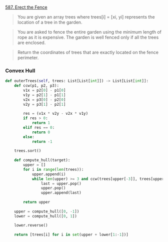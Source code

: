 [587. Erect the Fence](https://leetcode.com/problems/erect-the-fence)

> You are given an array trees where trees[i] = [xi, yi] represents the location of a tree in the garden.

> You are asked to fence the entire garden using the minimum length of rope as it is expensive. The garden is well fenced only if all the trees are enclosed.

> Return the coordinates of trees that are exactly located on the fence perimeter.

### Convex Hull

```python
def outerTrees(self, trees: List[List[int]]) -> List[List[int]]: 
    def ccw(p1, p2, p3): 
        v1x = p2[0] - p1[0] 
        v1y = p2[1] - p1[1] 
        v2x = p3[0] - p2[0] 
        v2y = p3[1] - p2[1] 
            
        res = (v1x * v2y - v2x * v1y)  
        if res > 0: 
            return 1 
        elif res == 0: 
            return 0 
        else: 
            return -1 
        
    trees.sort() 
        
    def compute_hull(target): 
        upper = [] 
        for i in range(len(trees)): 
            upper.append(i) 
            while len(upper) >= 3 and ccw(trees[upper[-3]], trees[upper[-2]], trees[upper[-1]]) not in target: 
                last = upper.pop() 
                upper.pop() 
                upper.append(last) 
                
        return upper 
        
    upper = compute_hull([0, -1]) 
    lower = compute_hull([0, 1]) 
        
    lower.reverse() 
                    
    return [trees[i] for i in set(upper + lower[1:-1])]
```
